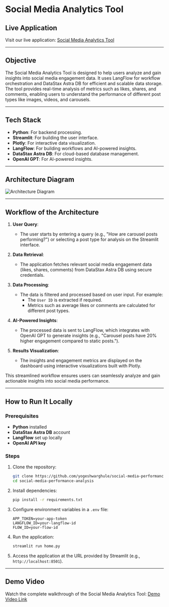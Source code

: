 # Social Media Analytics Tool

## Live Application
Visit our live application: [Social Media Analytics Tool](https://analytics.genops.in/)

---

## Objective
The Social Media Analytics Tool is designed to help users analyze and gain insights into social media engagement data. It uses LangFlow for workflow orchestration and DataStax Astra DB for efficient and scalable data storage. The tool provides real-time analysis of metrics such as likes, shares, and comments, enabling users to understand the performance of different post types like images, videos, and carousels.

---

## Tech Stack
- **Python**: For backend processing.
- **Streamlit**: For building the user interface.
- **Plotly**: For interactive data visualization.
- **LangFlow**: For building workflows and AI-powered insights.
- **DataStax Astra DB**: For cloud-based database management.
- **OpenAI GPT**: For AI-powered insights.

---

## Architecture Diagram
![Architecture Diagram](architecture-diagram-placeholder.png)

---

## Workflow of the Architecture
1. **User Query**:
   - The user starts by entering a query (e.g., "How are carousel posts performing?") or selecting a post type for analysis on the Streamlit interface.

2. **Data Retrieval**:
   - The application fetches relevant social media engagement data (likes, shares, comments) from DataStax Astra DB using secure credentials.

3. **Data Processing**:
   - The data is filtered and processed based on user input. For example:
     - The `User ID` is extracted if required.
     - Metrics such as average likes or comments are calculated for different post types.

4. **AI-Powered Insights**:
   - The processed data is sent to LangFlow, which integrates with OpenAI GPT to generate insights (e.g., "Carousel posts have 20% higher engagement compared to static posts.").

5. **Results Visualization**:
   - The insights and engagement metrics are displayed on the dashboard using interactive visualizations built with Plotly.

This streamlined workflow ensures users can seamlessly analyze and gain actionable insights into social media performance.

---

## How to Run It Locally

### Prerequisites
- **Python** installed
- **DataStax Astra DB** account
- **LangFlow** set up locally
- **OpenAI API key**

### Steps
1. Clone the repository:
   ```bash
   git clone https://github.com/yogeshwarghule/social-media-performance-analysis.git
   cd social-media-performance-analysis
   ```

2. Install dependencies:
   ```bash
   pip install -r requirements.txt
   ```

3. Configure environment variables in a `.env` file:
   ```
   APP_TOKEN=your-app-token
   LANGFLOW_ID=your-langflow-id
   FLOW_ID=your-flow-id
   ```

4. Run the application:
   ```bash
   streamlit run home.py
   ```

5. Access the application at the URL provided by Streamlit (e.g., `http://localhost:8501`).

---

## Demo Video
Watch the complete walkthrough of the Social Media Analytics Tool:
[Demo Video Link](#)
